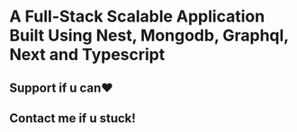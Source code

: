 # A Full-Stack Scalable Application Built Using Nest, Mongodb, Graphql, Next and Typescript

## Support if u can❤

## Contact me if u stuck!
